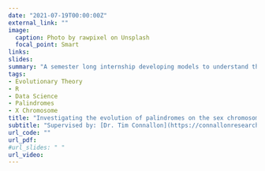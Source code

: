 ```yaml
---
date: "2021-07-19T00:00:00Z"
external_link: ""
image:
  caption: Photo by rawpixel on Unsplash
  focal_point: Smart
links:
slides: 
summary: "A semester long internship developing models to understand the evolutionary dynamics of palindromes on the X chromosome, supervised by: [Dr. Tim Connallon](https://connallonresearch.wordpress.com/) "
tags:
- Evolutionary Theory
- R
- Data Science
- Palindromes
- X Chromosome
title: "Investigating the evolution of palindromes on the sex chromosomes (Semester 1 2021)"
subtitle: "Supervised by: [Dr. Tim Connallon](https://connallonresearch.wordpress.com/)"
url_code: ""
url_pdf: 
#url_slides: " "
url_video: 
---
```

